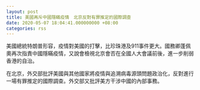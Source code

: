 ```yaml
---
layout: post
title: 美國再斥中國隱瞞疫情　北京反對有罪推定的國際調查
date: 2020-05-07 18:04:41.000000000 +08:00
categories: rss
---
```


美國總統特朗普形容，疫情對美國的打擊，比珍珠港及911事件更大。國務卿蓬佩奧再次指責中國隱瞞疫情，又說會檢視北京會否在全國人大會議前後，進一步削弱香港的自治。

在北京，外交部批評美國與其他國家將疫情與追溯病毒源頭問題政治化，反對進行一場有罪推定的國際調查。外交部又批評美方干涉中國的內部事務。
